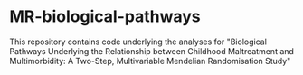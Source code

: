 # MR-biological-pathways
This repository contains code underlying the analyses for "Biological Pathways Underlying the Relationship between Childhood Maltreatment and Multimorbidity: A Two-Step, Multivariable Mendelian Randomisation Study"
